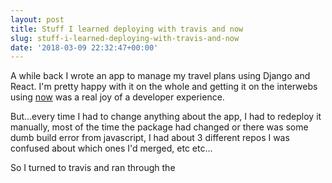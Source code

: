 ```yaml
---
layout: post
title: Stuff I learned deploying with travis and now
slug: stuff-i-learned-deploying-with-travis-and-now
date: '2018-03-09 22:32:47+00:00'
---
```


A while back I wrote an app to manage my travel plans using Django and React. I'm pretty happy with it on the whole and getting it on the interwebs using [now]() was a real joy of a developer experience.

But...every time I had to change anything about the app, I had to redeploy it manually, most of the time the package had changed or there was some dumb build error from javascript, I had about 3 different repos I was confused about which ones I'd merged, etc etc...

So I turned to travis and ran through the 